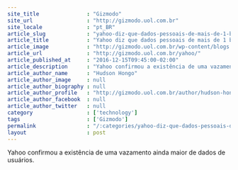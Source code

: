 ```yaml
---
site_title               : "Gizmodo"
site_url                 : "http://gizmodo.uol.com.br"
site_locale              : "pt_BR"
article_slug             : "yahoo-diz-que-dados-pessoais-de-mais-de-1-bilhao-de-usuarios-foram-roubados"
article_title            : "Yahoo diz que dados pessoais de mais de 1 bilhão de usuários foram roubados"
article_image            : "http://gizmodo.uol.com.br/wp-content/blogs.dir/8/files/2015/12/yahoo-problemas.jpg"
article_url              : "http://gizmodo.uol.com.br/yahoo/"
article_published_at     : "2016-12-15T09:45:00-02:00"
article_description      : "Yahoo confirmou a existência de uma vazamento ainda maior de dados de usuários."
article_author_name      : "Hudson Hongo"
article_author_image     : null
article_author_biography : null
article_author_profile   : "http://gizmodo.uol.com.br/author/hudson-hongo/"
article_author_facebook  : null
article_author_twitter   : null
category                 : ['technology']
tags                     : ['Gizmodo']
permalink                : "/:categories/yahoo-diz-que-dados-pessoais-de-mais-de-1-bilhao-de-usuarios-foram-roubados/"
layout                   : post
---
```


Yahoo confirmou a existência de uma vazamento ainda maior de dados de usuários.

